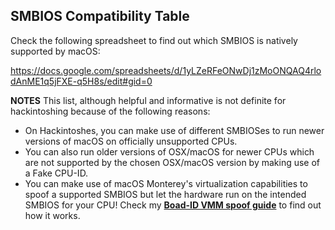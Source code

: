 ## SMBIOS Compatibility Table

Check the following spreadsheet to find out which SMBIOS is natively supported by macOS:

https://docs.google.com/spreadsheets/d/1yLZeRFeONwDj1zMoONQAQ4rlodAnME1q5jFXE-q5H8s/edit#gid=0

**NOTES**
This list, although helpful and informative is not definite for hackintoshing because of the following reasons:

- On Hackintoshes, you can make use of different SMBIOSes to run newer versions of macOS on officially unsupported CPUs.
- You can also run older versions of OSX/macOS for newer CPUs which are not supported by the chosen OSX/macOS version by making use of a Fake CPU-ID.
- You can make use of macOS Monterey's virtualization capabilities to spoof a supported SMBIOS but let the hardware run on the intended SMBIOS for your CPU! Check my [**Boad-ID VMM spoof guide**](https://github.com/5T33Z0/OC-Little-Translated/tree/main/09_Board-ID_VMM-Spoof) to find out how it works.